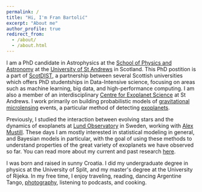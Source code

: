 ```yaml
---
permalink: /
title: "Hi, I'm Fran Bartolić"
excerpt: "About me"
author_profile: true
redirect_from: 
  - /about/
  - /about.html
---
```

I am a PhD candidate in Astrophysics at the 
[School of Physics and Astronomy](https://www.st-andrews.ac.uk/physics/research/index.php)
 at the
[University of St Andrews](https://www.st-andrews.ac.uk/) in Scotland.
This PhD postition is a part of [ScotDIST](https://www.scotdist.ac.uk/about-us), a 
partnership between several Scottish universities which offers PhD studentships 
in Data-Intensive science, focusing on areas such as machine
learning, big data, and high-performance computing. I am also a member of 
an interdisciplinary 
[Centre for Exoplanet Science](https://www.st-andrews.ac.uk/exoplanets/index.html)
at St Andrews.
I work primarily on building probabilistic models of
[gravitational microlensing](http://microlensing-source.org/concept/) 
events, a particular method of detecting 
[exoplanets](https://en.wikipedia.org/wiki/Exoplanet).

Previously, I studied the interaction between evolving stars and the 
dynamics of exoplanets at [Lund Observatory](http://www.astro.lu.se/) 
in Sweden, working with [Alex Mustill](http://www.astro.lu.se/~alex/). 
These days I am mostly interested in statistical modeling in 
general, and Bayesian models in particular, with the goal of using these
methods to understand properties of the great variety of exoplanets we have
observed so far. 
You can read more about my current and past research 
[here](https://fbartolic.github.io/research/).

I was born and raised in sunny Croatia. I did my undergraduate degree in 
physics at the University of Split, and my master's degree at 
the University of Rijeka. In my free time, I enjoy traveling, reading, 
dancing Argentine Tango, 
[photography](https://fbartolic.github.io/photography/), listening
to podcasts, and cooking.
